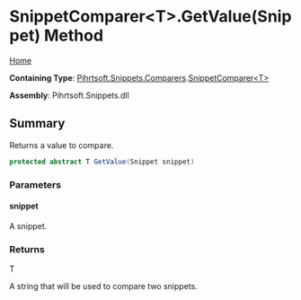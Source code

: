 # SnippetComparer\<T>\.GetValue\(Snippet\) Method

[Home](../../../../../README.md)

**Containing Type**: [Pihrtsoft.Snippets.Comparers](../../README.md)\.[SnippetComparer\<T>](../README.md)

**Assembly**: Pihrtsoft\.Snippets\.dll

## Summary

Returns a value to compare\.

```csharp
protected abstract T GetValue(Snippet snippet)
```

### Parameters

#### snippet

A snippet\.

### Returns

T

A string that will be used to compare two snippets\.